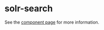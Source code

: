 solr-search
================

See the [component page](http://blackhawkwebcomponents.github.io/solr-search) for more information.
